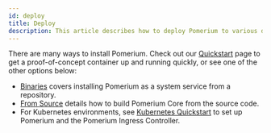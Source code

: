 ```yaml
---
id: deploy
title: Deploy
description: This article describes how to deploy Pomerium to various deployment platforms and environments.
---
```


There are many ways to install Pomerium. Check out our [Quickstart](/docs/quickstart) page to get a proof-of-concept container up and running quickly, or see one of the other options below:

- [Binaries](/docs/deploy/binary) covers installing Pomerium as a system service from a repository.
- [From Source](/docs/deploy/from-source) details how to build Pomerium Core from the source code.
- For Kubernetes environments, see [Kubernetes Quickstart](/docs/deploy/k8s/quickstart) to set up Pomerium and the Pomerium Ingress Controller.
